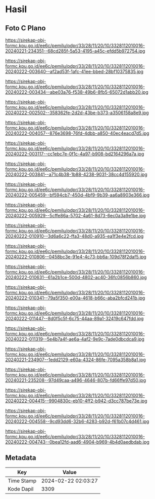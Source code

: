 # Hasil

## Foto C Plano

https://sirekap-obj-formc.kpu.go.id/ee6c/pemilu/pdpr/33/28/11/20/10/3328112010016-20240221-234351--68cd285f-5a53-4195-a45c-efdd5b972754.jpg

https://sirekap-obj-formc.kpu.go.id/ee6c/pemilu/pdpr/33/28/11/20/10/3328112010016-20240222-003640--af2ad53f-1afc-41ee-bbed-28bf10375835.jpg

https://sirekap-obj-formc.kpu.go.id/ee6c/pemilu/pdpr/33/28/11/20/10/3328112010016-20240222-003434--abe03a76-f538-49b6-8fb5-65072d1abb20.jpg

https://sirekap-obj-formc.kpu.go.id/ee6c/pemilu/pdpr/33/28/11/20/10/3328112010016-20240222-002502--358362fe-2d2d-43be-b373-a3506158a8e9.jpg

https://sirekap-obj-formc.kpu.go.id/ee6c/pemilu/pdpr/33/28/11/20/10/3328112010016-20240222-004057--876e3698-76fd-4dbb-a850-40ec4eacd7d5.jpg

https://sirekap-obj-formc.kpu.go.id/ee6c/pemilu/pdpr/33/28/11/20/10/3328112010016-20240222-003117--cc1ebc7e-0f1c-4a97-b908-bd2164296a7a.jpg

https://sirekap-obj-formc.kpu.go.id/ee6c/pemilu/pdpr/33/28/11/20/10/3328112010016-20240222-003841--a71c4b38-1b88-4238-9031-38cc4d155920.jpg

https://sirekap-obj-formc.kpu.go.id/ee6c/pemilu/pdpr/33/28/11/20/10/3328112010016-20240222-005459--bf594cb7-450d-4bf9-9b39-aa6a8903e366.jpg

https://sirekap-obj-formc.kpu.go.id/ee6c/pemilu/pdpr/33/28/11/20/10/3328112010016-20240222-005929--5cffe86a-5702-4a61-8d73-6ec0a3a9e1be.jpg

https://sirekap-obj-formc.kpu.go.id/ee6c/pemilu/pdpr/33/28/11/20/10/3328112010016-20240222-010910--3d6a6c22-ffa3-48d0-a935-ea1f3e4e2fcd.jpg

https://sirekap-obj-formc.kpu.go.id/ee6c/pemilu/pdpr/33/28/11/20/10/3328112010016-20240222-010806--0458bc3e-91e4-4c73-bb6a-109d78f2daf5.jpg

https://sirekap-obj-formc.kpu.go.id/ee6c/pemilu/pdpr/33/28/11/20/10/3328112010016-20240222-010631--61a2b1ce-500d-4802-ac40-36fc0856b860.jpg

https://sirekap-obj-formc.kpu.go.id/ee6c/pemilu/pdpr/33/28/11/20/10/3328112010016-20240222-010341--79a5f350-e00a-4618-b66c-aba2bfcd241b.jpg

https://sirekap-obj-formc.kpu.go.id/ee6c/pemilu/pdpr/33/28/11/20/10/3328112010016-20240222-011447--8d0f5c5f-6c75-44aa-89a1-32419c647fdd.jpg

https://sirekap-obj-formc.kpu.go.id/ee6c/pemilu/pdpr/33/28/11/20/10/3328112010016-20240222-011319--5e4b7a4f-ae6a-4af2-9e9c-7ade0dbcdca9.jpg

https://sirekap-obj-formc.kpu.go.id/ee6c/pemilu/pdpr/33/28/11/20/10/3328112010016-20240221-234907--1edd2129-e60a-4324-86fe-7095a358b8a1.jpg

https://sirekap-obj-formc.kpu.go.id/ee6c/pemilu/pdpr/33/28/11/20/10/3328112010016-20240221-235208--97d49caa-a496-4646-807b-fd66ffe97d50.jpg

https://sirekap-obj-formc.kpu.go.id/ee6c/pemilu/pdpr/33/28/11/20/10/3328112010016-20240222-004415--9904830c-eb10-4ff2-b942-d3cc787be73e.jpg

https://sirekap-obj-formc.kpu.go.id/ee6c/pemilu/pdpr/33/28/11/20/10/3328112010016-20240222-004558--9cd93dd6-32b6-4283-b92d-f61b07c4d461.jpg

https://sirekap-obj-formc.kpu.go.id/ee6c/pemilu/pdpr/33/28/11/20/10/3328112010016-20240222-004743--0bea12fd-aad6-4904-b969-4b4d0aedbdab.jpg


## Metadata

| Key        | Value               |
| ---------- | ------------------- |
| Time Stamp | 2024-02-22 02:03:27 |
| Kode Dapil | 3309                |



